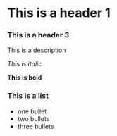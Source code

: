 # This is a header 1
### This is a header 3
This is a description

*This is italic*

**This is bold**
### This is a list
- one bullet
- two bullets
- three bullets
